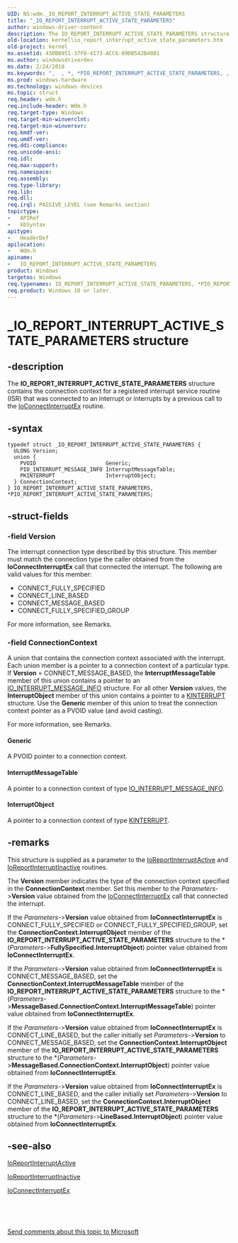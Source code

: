 ```yaml
---
UID: NS:wdm._IO_REPORT_INTERRUPT_ACTIVE_STATE_PARAMETERS
title: "_IO_REPORT_INTERRUPT_ACTIVE_STATE_PARAMETERS"
author: windows-driver-content
description: The IO_REPORT_INTERRUPT_ACTIVE_STATE_PARAMETERS structure contains the connection context for a registered interrupt service routine (ISR) that was connected to an interrupt or interrupts by a previous call to the IoConnectInterruptEx routine.
old-location: kernel\io_report_interrupt_active_state_parameters.htm
old-project: kernel
ms.assetid: 430B8951-37F0-4173-ACC6-89DB542B4081
ms.author: windowsdriverdev
ms.date: 2/24/2018
ms.keywords: ",  , *, *PIO_REPORT_INTERRUPT_ACTIVE_STATE_PARAMETERS, ,, A, C, E, I, IO_REPORT_INTERRUPT_ACTIVE_STATE_PARAMETERS, IO_REPORT_INTERRUPT_ACTIVE_STATE_PARAMETERS structure [Kernel-Mode Driver Architecture], M, N, O, P, PIO_REPORT_INTERRUPT_ACTIVE_STATE_PARAMETERS, PIO_REPORT_INTERRUPT_ACTIVE_STATE_PARAMETERS structure pointer [Kernel-Mode Driver Architecture], R, S, T, U, V, _, _IO_REPORT_INTERRUPT_ACTIVE_STATE_PARAMETERS, kernel.io_report_interrupt_active_state_parameters, wdm/IO_REPORT_INTERRUPT_ACTIVE_STATE_PARAMETERS, wdm/PIO_REPORT_INTERRUPT_ACTIVE_STATE_PARAMETERS"
ms.prod: windows-hardware
ms.technology: windows-devices
ms.topic: struct
req.header: wdm.h
req.include-header: Wdm.h
req.target-type: Windows
req.target-min-winverclnt: 
req.target-min-winversvr: 
req.kmdf-ver: 
req.umdf-ver: 
req.ddi-compliance: 
req.unicode-ansi: 
req.idl: 
req.max-support: 
req.namespace: 
req.assembly: 
req.type-library: 
req.lib: 
req.dll: 
req.irql: PASSIVE_LEVEL (see Remarks section)
topictype:
-	APIRef
-	kbSyntax
apitype:
-	HeaderDef
apilocation:
-	Wdm.h
apiname:
-	IO_REPORT_INTERRUPT_ACTIVE_STATE_PARAMETERS
product: Windows
targetos: Windows
req.typenames: IO_REPORT_INTERRUPT_ACTIVE_STATE_PARAMETERS, *PIO_REPORT_INTERRUPT_ACTIVE_STATE_PARAMETERS
req.product: Windows 10 or later.
---
```


# _IO_REPORT_INTERRUPT_ACTIVE_STATE_PARAMETERS structure


## -description


The <b>IO_REPORT_INTERRUPT_ACTIVE_STATE_PARAMETERS</b> structure contains the connection context for a registered interrupt service routine (ISR) that was connected to an interrupt or interrupts by a previous call to the <a href="..\wdm\nf-wdm-ioconnectinterruptex.md">IoConnectInterruptEx</a> routine.


## -syntax


````
typedef struct _IO_REPORT_INTERRUPT_ACTIVE_STATE_PARAMETERS {
  ULONG Version;
  union {
    PVOID                      Generic;
    PIO_INTERRUPT_MESSAGE_INFO InterruptMessageTable;
    PKINTERRUPT                InterruptObject;
  } ConnectionContext;
} IO_REPORT_INTERRUPT_ACTIVE_STATE_PARAMETERS, *PIO_REPORT_INTERRUPT_ACTIVE_STATE_PARAMETERS;
````


## -struct-fields




### -field Version

The interrupt connection type described by this structure. This member must match the connection type the caller obtained from the <b>IoConnectInterruptEx</b> call that connected the interrupt. The following are valid values for this member:

<ul>
<li>CONNECT_FULLY_SPECIFIED</li>
<li>CONNECT_LINE_BASED</li>
<li>CONNECT_MESSAGE_BASED</li>
<li>CONNECT_FULLY_SPECIFIED_GROUP</li>
</ul>
For more information, see Remarks.


### -field ConnectionContext

A union that contains the connection context associated with the interrupt. Each union member is a pointer to a connection context of a particular type. If <b>Version</b> = CONNECT_MESSAGE_BASED, the <b>InterruptMessageTable</b> member of this union contains a pointer to an <a href="..\wdm\ns-wdm-_io_interrupt_message_info.md">IO_INTERRUPT_MESSAGE_INFO</a> structure. For all other <b>Version</b> values, the <b>InterruptObject</b> member of this union contains a pointer to a <a href="https://msdn.microsoft.com/library/windows/hardware/ff554237">KINTERRUPT</a> structure. Use the <b>Generic</b> member of this union to treat the connection context pointer as a PVOID value (and avoid casting).

For more information, see Remarks.



#### Generic

A PVOID pointer to a connection context.



#### InterruptMessageTable

A pointer to a connection context of type <a href="..\wdm\ns-wdm-_io_interrupt_message_info.md">IO_INTERRUPT_MESSAGE_INFO</a>.



#### InterruptObject

A pointer to a connection context of type <a href="https://msdn.microsoft.com/library/windows/hardware/ff554237">KINTERRUPT</a>.


## -remarks



This structure is supplied as a parameter to the <a href="..\wdm\nf-wdm-ioreportinterruptactive.md">IoReportInterruptActive</a> and <a href="..\wdm\nf-wdm-ioreportinterruptinactive.md">IoReportInterruptInactive</a> routines.

The <b>Version</b> member indicates the type of the connection context specified in the <b>ConnectionContext</b> member. Set this member to the <i>Parameters-</i>&gt;<b>Version</b> value obtained from the <a href="..\wdm\nf-wdm-ioconnectinterruptex.md">IoConnectInterruptEx</a> call that connected the interrupt.

If the <i>Parameters-</i>&gt;<b>Version</b> value obtained from <b>IoConnectInterruptEx</b> is CONNECT_FULLY_SPECIFIED or CONNECT_FULLY_SPECIFIED_GROUP, set the <b>ConnectionContext.InterruptObject</b> member of the <b>IO_REPORT_INTERRUPT_ACTIVE_STATE_PARAMETERS</b> structure to the *(<i>Parameters-</i>&gt;<b>FullySpecified.InterruptObject</b>) pointer value obtained from <b>IoConnectInterruptEx</b>.

If the <i>Parameters-</i>&gt;<b>Version</b> value obtained from <b>IoConnectInterruptEx</b> is CONNECT_MESSAGE_BASED, set the <b>ConnectionContext.InterruptMessageTable</b> member of the <b>IO_REPORT_INTERRUPT_ACTIVE_STATE_PARAMETERS</b> structure to the *(<i>Parameters-</i>&gt;<b>MessageBased.ConnectionContext.InterruptMessageTable</b>) pointer value obtained from <b>IoConnectInterruptEx</b>.

If the <i>Parameters-</i>&gt;<b>Version</b> value obtained from <b>IoConnectInterruptEx</b> is CONNECT_LINE_BASED, but the caller initially set <i>Parameters-</i>&gt;<b>Version</b> to CONNECT_MESSAGE_BASED, set the <b>ConnectionContext.InterruptObject</b> member of the <b>IO_REPORT_INTERRUPT_ACTIVE_STATE_PARAMETERS</b> structure to the *(<i>Parameters-</i>&gt;<b>MessageBased.ConnectionContext.InterruptObject</b>) pointer value obtained from <b>IoConnectInterruptEx</b>.

If the <i>Parameters-</i>&gt;<b>Version</b> value obtained from <b>IoConnectInterruptEx</b> is CONNECT_LINE_BASED, and the caller initially set <i>Parameters-</i>&gt;<b>Version</b> to CONNECT_LINE_BASED, set the <b>ConnectionContext.InterruptObject</b> member of the <b>IO_REPORT_INTERRUPT_ACTIVE_STATE_PARAMETERS</b> structure to the *(<i>Parameters-</i>&gt;<b>LineBased.InterruptObject</b>) pointer value obtained from <b>IoConnectInterruptEx</b>.




## -see-also

<a href="..\wdm\nf-wdm-ioreportinterruptactive.md">IoReportInterruptActive</a>



<a href="..\wdm\nf-wdm-ioreportinterruptinactive.md">IoReportInterruptInactive</a>



<a href="..\wdm\nf-wdm-ioconnectinterruptex.md">IoConnectInterruptEx</a>



 

 

<a href="mailto:wsddocfb@microsoft.com?subject=Documentation%20feedback [kernel\kernel]:%20IO_REPORT_INTERRUPT_ACTIVE_STATE_PARAMETERS structure%20 RELEASE:%20(2/24/2018)&amp;body=%0A%0APRIVACY STATEMENT%0A%0AWe use your feedback to improve the documentation. We don't use your email address for any other purpose, and we'll remove your email address from our system after the issue that you're reporting is fixed. While we're working to fix this issue, we might send you an email message to ask for more info. Later, we might also send you an email message to let you know that we've addressed your feedback.%0A%0AFor more info about Microsoft's privacy policy, see http://privacy.microsoft.com/en-us/default.aspx." title="Send comments about this topic to Microsoft">Send comments about this topic to Microsoft</a>


